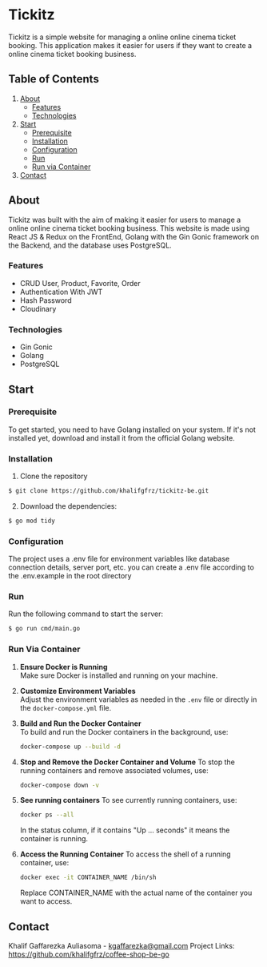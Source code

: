 # Tickitz

Tickitz is a simple website for managing a online online cinema ticket booking. This application makes it easier for users if they want to create a online cinema ticket booking business.

## Table of Contents

1. [About](#about)
   - [Features](#features)
   - [Technologies](#Technologies)
2. [Start](#start)
   - [Prerequisite](#Prerequisite)
   - [Installation](#Installation)
   - [Configuration](#Configuration)
   - [Run](#Run)
   - [Run via Container](#RunViaContainer)
3. [Contact](#Contact)

## About

Tickitz was built with the aim of making it easier for users to manage a online online cinema ticket booking business. This website is made using React JS & Redux on the FrontEnd, Golang with the Gin Gonic framework on the Backend, and the database uses PostgreSQL.

### Features

- CRUD User, Product, Favorite, Order
- Authentication With JWT
- Hash Password
- Cloudinary

### Technologies

- Gin Gonic
- Golang
- PostgreSQL

## Start

### Prerequisite

To get started, you need to have Golang installed on your system. If it's not installed yet, download and install it from the official Golang website.

### Installation

1. Clone the repository

```sh
$ git clone https://github.com/khalifgfrz/tickitz-be.git
```

2. Download the dependencies:

```sh
$ go mod tidy
```

### Configuration

The project uses a .env file for environment variables like database connection details, server port, etc.
you can create a .env file according to the .env.example in the root directory

### Run

Run the following command to start the server:

```sh
$ go run cmd/main.go
```

### Run Via Container

1. **Ensure Docker is Running**  
   Make sure Docker is installed and running on your machine.

2. **Customize Environment Variables**  
   Adjust the environment variables as needed in the `.env` file or directly in the `docker-compose.yml` file.

3. **Build and Run the Docker Container**  
   To build and run the Docker containers in the background, use:
   ```sh
   docker-compose up --build -d
   ```
4. **Stop and Remove the Docker Container and Volume**
   To stop the running containers and remove associated volumes, use:
   ```sh
   docker-compose down -v
   ```
5. **See running containers**
   To see currently running containers, use:
   ```sh
   docker ps --all
   ```
   In the status column, if it contains "Up ... seconds" it means the container is running.
6. **Access the Running Container**
   To access the shell of a running container, use:
   ```sh
   docker exec -it CONTAINER_NAME /bin/sh
   ```
   Replace CONTAINER_NAME with the actual name of the container you want to access.

## Contact

Khalif Gaffarezka Auliasoma - kgaffarezka@gmail.com
Project Links: https://github.com/khalifgfrz/coffee-shop-be-go
